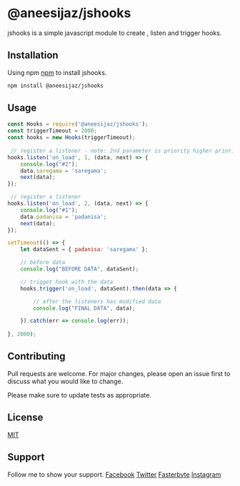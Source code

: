 # @aneesijaz/jshooks

jshooks is a simple javascript module to create , listen and trigger hooks.

## Installation

Using npm [npm](https://www.npmjs.com/package/@aneesijaz/jshooks) to install jshooks.

```bash
npm install @aneesijaz/jshooks
```

## Usage

```javascript
const Hooks = require('@aneesijaz/jshooks');
const triggerTimeout = 2000;
const hooks = new Hooks(triggerTimeout);
            
 // register a listener - note: 2nd parameter is priority higher priority means 1st to listen
hooks.listen('on_load', 1, (data, next) => {
    console.log("#2");
    data.saregama = 'saregama';
    next(data);
});

 // register a listener
hooks.listen('on_load', 2, (data, next) => {
    console.log("#1");
    data.padanisa = 'padanisa';
    next(data);
});

setTimeout(() => {
    let dataSent = { padanisa: 'saregama' };

    // before data
    console.log("BEFORE DATA", dataSent);

    // trigget hook with the data
    hooks.trigger('on_load', dataSent).then(data => {

        // after the listeners has modified data
        console.log("FINAL DATA", data);

    }).catch(err => console.log(err));
    
}, 2000);
```


## Contributing
Pull requests are welcome. For major changes, please open an issue first to discuss what you would like to change.

Please make sure to update tests as appropriate.

## License
[MIT](https://choosealicense.com/licenses/mit/)

## Support

Follow me to show your support.
[Facebook](https://www.facebook.com/lafanggaparinda)
[Twitter](https://twitter.com/billdarwaza)
[Fasterbyte](https://fasterbyte.net)
[Instagram](https://www.instagram.com/teacher_of_teachers)
